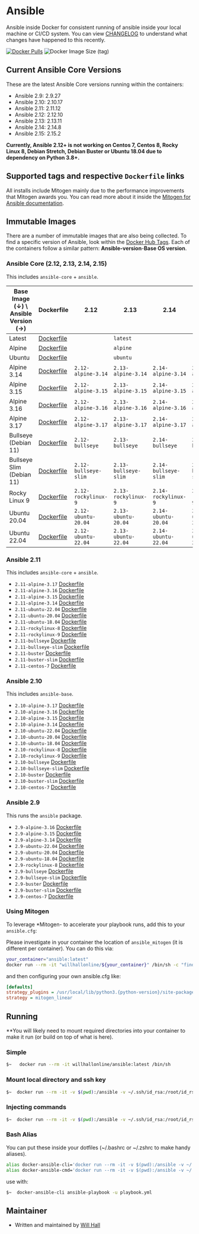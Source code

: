 # Ansible

Ansible inside Docker for consistent running of ansible inside your local machine or CI/CD system. You can view [CHANGELOG](https://github.com/willhallonline/docker-ansible/blob/master/CHANGELOG.md) to understand what changes have happened to this recently.

[![Docker Pulls](https://img.shields.io/docker/pulls/willhallonline/ansible.svg "Docker Pulls")][hub] ![Docker Image Size (tag)](https://img.shields.io/docker/image-size/willhallonline/ansible/latest)

## Current Ansible Core Versions

These are the latest Ansible Core versions running within the containers:

- Ansible 2.9: 2.9.27
- Ansible 2.10: 2.10.17
- Ansible 2.11: 2.11.12
- Ansible 2.12: 2.12.10
- Ansible 2.13: 2.13.11
- Ansible 2.14: 2.14.8
- Ansible 2.15: 2.15.2

**Currently, Ansible 2.12+ is not working on Centos 7, Centos 8, Rocky Linux 8, Debian Stretch, Debian Buster or Ubuntu 18.04 due to dependency on Python 3.8+.**

## Supported tags and respective ```Dockerfile``` links

All installs include Mitogen mainly due to the performance improvements that Mitogen awards you. You can read more about it inside the [Mitogen for Ansible documentation](https://mitogen.readthedocs.io/en/stable/ansible.html).

## Immutable Images

There are a number of immutable images that are also being collected. To find a specific version of Ansible, look within the [Docker Hub Tags](https://hub.docker.com/r/willhallonline/ansible/tags). Each of the containers follow a similar pattern: **Ansible-version**-**Base OS version**.

### Ansible Core (2.12, 2.13, 2.14, 2.15)

This includes `ansible-core` + `ansible`.

| Base Image (↓) \ Ansible Version (→) | Dockerfile                                                                                                              | 2.12                 | 2.13                 | 2.14                 | 2.15                 |
|--------------------------------------|-------------------------------------------------------------------------------------------------------------------------|----------------------|----------------------|----------------------|----------------------|
| Latest                               | [Dockerfile](https://github.com/willhallonline/docker-ansible/blob/master/ansible-core/alpine317/Dockerfile)            |                      | `latest`             |                      |                      |
| Alpine                               | [Dockerfile](https://github.com/willhallonline/docker-ansible/blob/master/ansible-core/alpine317/Dockerfile)            |                      | `alpine`             |                      |                      |
| Ubuntu                               | [Dockerfile](https://github.com/willhallonline/docker-ansible/blob/master/ansible-core/ubuntu2204/Dockerfile)           |                      | `ubuntu`             |                      |                      |
| Alpine 3.14                          | [Dockerfile](https://github.com/willhallonline/docker-ansible/blob/master/ansible-core/alpine314/Dockerfile)            | `2.12-alpine-3.14`   | `2.13-alpine-3.14`   | `2.14-alpine-3.14`   | `2.15-alpine-3.14`   |
| Alpine 3.15                          | [Dockerfile](https://github.com/willhallonline/docker-ansible/blob/master/ansible-core/alpine315/Dockerfile)            | `2.12-alpine-3.15`   | `2.13-alpine-3.15`   | `2.14-alpine-3.15`   | `2.15-alpine-3.15`   |
| Alpine 3.16                          | [Dockerfile](https://github.com/willhallonline/docker-ansible/blob/master/ansible-core/alpine316/Dockerfile)            | `2.12-alpine-3.16`   | `2.13-alpine-3.16`   | `2.14-alpine-3.16`   | `2.15-alpine-3.16`   |
| Alpine 3.17                          | [Dockerfile](https://github.com/willhallonline/docker-ansible/blob/master/ansible-core/alpine317/Dockerfile)            | `2.12-alpine-3.17`   | `2.13-alpine-3.17`   | `2.14-alpine-3.17`   | `2.15-alpine-3.17`   |
| Bullseye (Debian 11)                 | [Dockerfile](https://github.com/willhallonline/docker-ansible/blob/master/ansible-core/debian-bullseye/Dockerfile)      | `2.12-bullseye`      | `2.13-bullseye`      | `2.14-bullseye`      | `2.15-bullseye`      |
| Bullseye Slim (Debian 11)            | [Dockerfile](https://github.com/willhallonline/docker-ansible/blob/master/ansible-core/debian-bullseye-slim/Dockerfile) | `2.12-bullseye-slim` | `2.13-bullseye-slim` | `2.14-bullseye-slim` | `2.15-bullseye-slim` |
| Rocky Linux 9                        | [Dockerfile](https://github.com/willhallonline/docker-ansible/blob/master/ansible-core/rocky9/Dockerfile)               | `2.12-rockylinux-9`  | `2.13-rockylinux-9`  | `2.14-rockylinux-9`  | `2.15-rockylinux-9`  |
| Ubuntu 20.04                         | [Dockerfile](https://github.com/willhallonline/docker-ansible/blob/master/ansible-core/ubuntu2004/Dockerfile)           | `2.12-ubuntu-20.04`  | `2.13-ubuntu-20.04`  | `2.14-ubuntu-20.04`  | `2.15-ubuntu-20.04`  |
| Ubuntu 22.04                         | [Dockerfile](https://github.com/willhallonline/docker-ansible/blob/master/ansible-core/ubuntu2204/Dockerfile)           | `2.12-ubuntu-22.04`  | `2.13-ubuntu-22.04`  | `2.14-ubuntu-22.04`  | `2.15-ubuntu-22.04`  |

### Ansible 2.11

This includes `ansible-core` + `ansible`.

- `2.11-alpine-3.17` [Dockerfile](https://github.com/willhallonline/docker-ansible/blob/master/ansible-core/alpine317/Dockerfile)
- `2.11-alpine-3.16` [Dockerfile](https://github.com/willhallonline/docker-ansible/blob/master/ansible-core/alpine316/Dockerfile)
- `2.11-alpine-3.15` [Dockerfile](https://github.com/willhallonline/docker-ansible/blob/master/ansible-core/alpine315/Dockerfile)
- `2.11-alpine-3.14` [Dockerfile](https://github.com/willhallonline/docker-ansible/blob/master/ansible-core/alpine314/Dockerfile)
- `2.11-ubuntu-22.04` [Dockerfile](https://github.com/willhallonline/docker-ansible/blob/master/ansible-core/ubuntu2204/Dockerfile)
- `2.11-ubuntu-20.04` [Dockerfile](https://github.com/willhallonline/docker-ansible/blob/master/ansible-core/ubuntu2004/Dockerfile)
- `2.11-ubuntu-18.04` [Dockerfile](https://github.com/willhallonline/docker-ansible/blob/master/ansible-core/ubuntu1804/Dockerfile)
- `2.11-rockylinux-8` [Dockerfile](https://github.com/willhallonline/docker-ansible/blob/master/ansible-core/rocky8/Dockerfile)
- `2.11-rockylinux-9` [Dockerfile](https://github.com/willhallonline/docker-ansible/blob/master/ansible-core/rocky8/Dockerfile)
- `2.11-bullseye` [Dockerfile](https://github.com/willhallonline/docker-ansible/blob/master/ansible-core/debian-bullseye/Dockerfile)
- `2.11-bullseye-slim` [Dockerfile](https://github.com/willhallonline/docker-ansible/blob/master/ansible-core/debian-bullseye-slim/Dockerfile)
- `2.11-buster` [Dockerfile](https://github.com/willhallonline/docker-ansible/blob/master/ansible-core/debian-buster/Dockerfile)
- `2.11-buster-slim` [Dockerfile](https://github.com/willhallonline/docker-ansible/blob/master/ansible-core/debian-buster-slim/Dockerfile)
- `2.11-centos-7` [Dockerfile](https://github.com/willhallonline/docker-ansible/blob/master/ansible-core/centos7/Dockerfile)

### Ansible 2.10

This includes `ansible-base`.

- `2.10-alpine-3.17` [Dockerfile](https://github.com/willhallonline/docker-ansible/blob/master/ansible-base/alpine317/Dockerfile)
- `2.10-alpine-3.16` [Dockerfile](https://github.com/willhallonline/docker-ansible/blob/master/ansible-base/alpine316/Dockerfile)
- `2.10-alpine-3.15` [Dockerfile](https://github.com/willhallonline/docker-ansible/blob/master/ansible-base/alpine315/Dockerfile)
- `2.10-alpine-3.14` [Dockerfile](https://github.com/willhallonline/docker-ansible/blob/master/ansible-base/alpine314/Dockerfile)
- `2.10-ubuntu-22.04` [Dockerfile](https://github.com/willhallonline/docker-ansible/blob/master/ansible-base/ubuntu2204/Dockerfile)
- `2.10-ubuntu-20.04` [Dockerfile](https://github.com/willhallonline/docker-ansible/blob/master/ansible-base/ubuntu2004/Dockerfile)
- `2.10-ubuntu-18.04` [Dockerfile](https://github.com/willhallonline/docker-ansible/blob/master/ansible-base/ubuntu1804/Dockerfile)
- `2.10-rockylinux-8` [Dockerfile](https://github.com/willhallonline/docker-ansible/blob/master/ansible-base/rocky8/Dockerfile)
- `2.10-rockylinux-9` [Dockerfile](https://github.com/willhallonline/docker-ansible/blob/master/ansible-base/rocky9/Dockerfile)
- `2.10-bullseye` [Dockerfile](https://github.com/willhallonline/docker-ansible/blob/master/ansible-base/debian-bullseye/Dockerfile)
- `2.10-bullseye-slim` [Dockerfile](https://github.com/willhallonline/docker-ansible/blob/master/ansible-base/debian-bullseye-slim/Dockerfile)
- `2.10-buster` [Dockerfile](https://github.com/willhallonline/docker-ansible/blob/master/ansible-base/debian-buster/Dockerfile)
- `2.10-buster-slim` [Dockerfile](https://github.com/willhallonline/docker-ansible/blob/master/ansible-base/debian-buster-slim/Dockerfile)
- `2.10-centos-7` [Dockerfile](https://github.com/willhallonline/docker-ansible/blob/master/ansible-base/centos7/Dockerfile)

### Ansible 2.9

This runs the `ansible` package.

- `2.9-alpine-3.16` [Dockerfile](https://github.com/willhallonline/docker-ansible/blob/master/ansible/alpine315/Dockerfile)
- `2.9-alpine-3.15` [Dockerfile](https://github.com/willhallonline/docker-ansible/blob/master/ansible/alpine315/Dockerfile)
- `2.9-alpine-3.14` [Dockerfile](https://github.com/willhallonline/docker-ansible/blob/master/ansible/alpine314/Dockerfile)
- `2.9-ubuntu-22.04` [Dockerfile](https://github.com/willhallonline/docker-ansible/blob/master/ansible/ubuntu2204/Dockerfile)
- `2.9-ubuntu-20.04` [Dockerfile](https://github.com/willhallonline/docker-ansible/blob/master/ansible/ubuntu2004/Dockerfile)
- `2.9-ubuntu-18.04` [Dockerfile](https://github.com/willhallonline/docker-ansible/blob/master/ansible/ubuntu1804/Dockerfile)
- `2.9-rockylinux-8` [Dockerfile](https://github.com/willhallonline/docker-ansible/blob/master/ansible/rocky8/Dockerfile)
- `2.9-bullseye` [Dockerfile](https://github.com/willhallonline/docker-ansible/blob/master/ansible/debian-bullseye/Dockerfile)
- `2.9-bullseye-slim` [Dockerfile](https://github.com/willhallonline/docker-ansible/blob/master/ansible/debian-bullseye-slim/Dockerfile)
- `2.9-buster` [Dockerfile](https://github.com/willhallonline/docker-ansible/blob/master/ansible/debian-buster/Dockerfile)
- `2.9-buster-slim` [Dockerfile](https://github.com/willhallonline/docker-ansible/blob/master/ansible/debian-buster-slim/Dockerfile)
- `2.9-centos-7` [Dockerfile](https://github.com/willhallonline/docker-ansible/blob/master/ansible/centos7/Dockerfile)

### Using Mitogen

To leverage *Mitogen- to accelerate your playbook runs, add this to your ```ansible.cfg```:

Please investigate in your container the location of `ansible_mitogen` (it is different per container). You can do this via:

```bash
your_container="ansible:latest"
docker run --rm -it "willhallonline/${your_container}" /bin/sh -c "find / -type d | grep "ansible_mitogen/plugins" | sort | head -n 1"
```

and then configuring your own ansible.cfg like:

```ini
[defaults]
strategy_plugins = /usr/local/lib/python3.{python-version}/site-packages/ansible_mitogen/plugins/
strategy = mitogen_linear
```

## Running

**You will likely need to mount required directories into your container to make it run (or build on top of what is here).

### Simple

```bash
$~   docker run --rm -it willhallonline/ansible:latest /bin/sh
```

### Mount local directory and ssh key

```bash
$~  docker run --rm -it -v $(pwd):/ansible -v ~/.ssh/id_rsa:/root/id_rsa willhallonline/ansible:latest /bin/sh
```

### Injecting commands

```bash
$~  docker run --rm -it -v $(pwd):/ansible -v ~/.ssh/id_rsa:/root/id_rsa willhallonline/ansible:latest ansible-playbook playbook.yml
```

### Bash Alias

You can put these inside your dotfiles (~/.bashrc or ~/.zshrc to make handy aliases).

```bash
alias docker-ansible-cli='docker run --rm -it -v $(pwd):/ansible -v ~/.ssh/id_rsa:/root/.ssh/id_rsa --workdir=/ansible willhallonline/ansible:latest /bin/sh'
alias docker-ansible-cmd='docker run --rm -it -v $(pwd):/ansible -v ~/.ssh/id_rsa:/root/.ssh/id_rsa --workdir=/ansible willhallonline/ansible:latest '
```

use with:

```bash
$~  docker-ansible-cli ansible-playbook -u playbook.yml
```

## Maintainer

- Written and maintained by [Will Hall](https://www.willhallonline.co.uk)

[hub]: https://hub.docker.com/r/willhallonline/ansible
[microbadger]: https://microbadger.com/images/willhallonline/ansible

